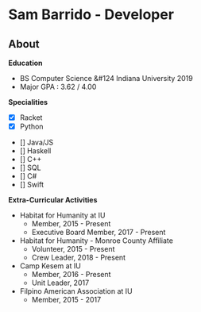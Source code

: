 # Sam Barrido - Developer
## About
**Education**
- BS Computer Science &#124 Indiana University 2019
- Major GPA : 3.62 / 4.00

**Specialities**
-  [x] Racket
-  [x] Python
-  [] Java/JS
-  [] Haskell
-  [] C++
-  [] SQL
-  [] C#
-  [] Swift

**Extra-Curricular Activities**
- Habitat for Humanity at IU
    - Member, 2015 - Present
    - Executive Board Member, 2017 - Present
- Habitat for Humanity - Monroe County Affiliate
    - Volunteer, 2015 - Present
    - Crew Leader, 2018 - Present
- Camp Kesem at IU
    - Member, 2016 - Present
    - Unit Leader, 2017
- Filpino American Association at IU
    - Member, 2015 - 2017
